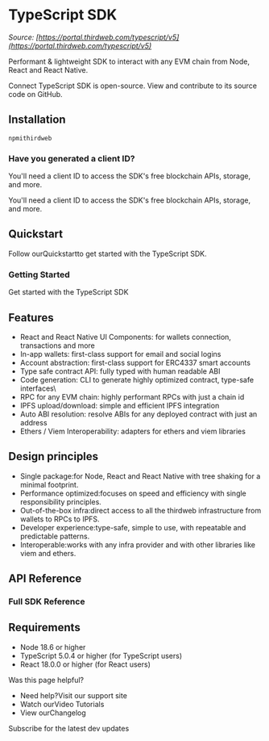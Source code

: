 # TypeScript SDK

*Source: [https://portal.thirdweb.com/typescript/v5](https://portal.thirdweb.com/typescript/v5)*

Performant & lightweight SDK to interact with any EVM chain from Node, React and React Native.

Connect TypeScript SDK is open-source. View and contribute to its source code on GitHub.

## Installation

`npmithirdweb`
### Have you generated a client ID?

You'll need a client ID to access the SDK's free blockchain APIs, storage, and more.

You'll need a client ID to access the SDK's free blockchain APIs, storage, and more.

## Quickstart

Follow ourQuickstartto get started with the TypeScript SDK.

### Getting Started

Get started with the TypeScript SDK

## Features

* React and React Native UI Components: for wallets connection, transactions and more
* In-app wallets: first-class support for email and social logins
* Account abstraction: first-class support for ERC4337 smart accounts
* Type safe contract API: fully typed with human readable ABI
* Code generation: CLI to generate highly optimized contract, type-safe interfaces\
* RPC for any EVM chain: highly performant RPCs with just a chain id
* IPFS upload/download: simple and efficient IPFS integration
* Auto ABI resolution: resolve ABIs for any deployed contract with just an address
* Ethers / Viem Interoperability: adapters for ethers and viem libraries

## Design principles

* Single package:for Node, React and React Native with tree shaking for a minimal footprint.
* Performance optimized:focuses on speed and efficiency with single responsibility principles.
* Out-of-the-box infra:direct access to all the thirdweb infrastructure from wallets to RPCs to IPFS.
* Developer experience:type-safe, simple to use, with repeatable and predictable patterns.
* Interoperable:works with any infra provider and with other libraries like viem and ethers.

## API Reference

### Full SDK Reference

## Requirements

* Node 18.6 or higher
* TypeScript 5.0.4 or higher (for TypeScript users)
* React 18.0.0 or higher (for React users)

Was this page helpful?

* Need help?Visit our support site
* Watch ourVideo Tutorials
* View ourChangelog

Subscribe for the latest dev updates

